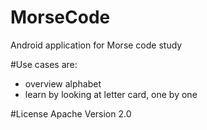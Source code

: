 # MorseCode
Android application for Morse code study

#Use cases are:
* overview alphabet 
* learn by looking at letter card, one by one

[]()

#License
Apache Version 2.0